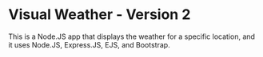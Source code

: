 # Visual Weather - Version 2

This is a Node.JS app that displays the weather for a specific location, and it uses Node.JS, Express.JS, EJS, and Bootstrap.
